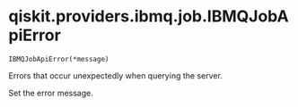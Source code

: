 # qiskit.providers.ibmq.job.IBMQJobApiError

<span id="undefined" />

`IBMQJobApiError(*message)`

Errors that occur unexpectedly when querying the server.

Set the error message.
